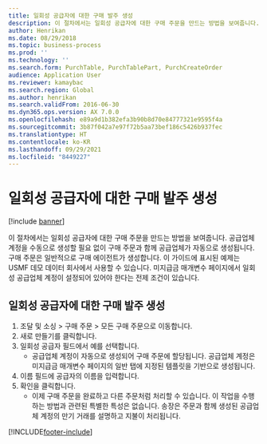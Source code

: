 ```yaml
---
title: 일회성 공급자에 대한 구매 발주 생성
description: 이 절차에서는 일회성 공급자에 대한 구매 주문을 만드는 방법을 보여줍니다.
author: Henrikan
ms.date: 08/29/2018
ms.topic: business-process
ms.prod: ''
ms.technology: ''
ms.search.form: PurchTable, PurchTablePart, PurchCreateOrder
audience: Application User
ms.reviewer: kamaybac
ms.search.region: Global
ms.author: henrikan
ms.search.validFrom: 2016-06-30
ms.dyn365.ops.version: AX 7.0.0
ms.openlocfilehash: e89a9d1b382efa3b90b8d70e84777321e9595f4a
ms.sourcegitcommit: 3b87f042a7e97f72b5aa73bef186c5426b937fec
ms.translationtype: HT
ms.contentlocale: ko-KR
ms.lasthandoff: 09/29/2021
ms.locfileid: "8449227"
---
```

# <a name="create-a-purchase-order-for-a-one-time-supplier"></a>일회성 공급자에 대한 구매 발주 생성

[!include [banner](../../includes/banner.md)]

이 절차에서는 일회성 공급자에 대한 구매 주문을 만드는 방법을 보여줍니다. 공급업체 계정을 수동으로 생성할 필요 없이 구매 주문과 함께 공급업체가 자동으로 생성됩니다. 구매 주문은 일반적으로 구매 에이전트가 생성합니다. 이 가이드에 표시된 예제는 USMF 데모 데이터 회사에서 사용할 수 있습니다. 미지급금 매개변수 페이지에서 일회성 공급업체 계정이 설정되어 있어야 한다는 전제 조건이 있습니다.


## <a name="create-a-purchase-order-for-a-one-time-supplier"></a>일회성 공급자에 대한 구매 발주 생성
1. 조달 및 소싱 > 구매 주문 > 모든 구매 주문으로 이동합니다.
2. 새로 만들기를 클릭합니다.
3. 일회성 공급자 필드에서 예를 선택합니다.
    * 공급업체 계정이 자동으로 생성되어 구매 주문에 할당됩니다. 공급업체 계정은 미지급금 매개변수 페이지의 일반 탭에 지정된 템플릿을 기반으로 생성됩니다.  
4. 이름 필드에 공급자의 이름을 입력합니다.
5. 확인을 클릭합니다.
    * 이제 구매 주문을 완료하고 다른 주문처럼 처리할 수 있습니다. 이 작업을 수행하는 방법과 관련된 특별한 특성은 없습니다. 송장은 주문과 함께 생성된 공급업체 계정의 만기 거래를 설명하고 지불이 처리됩니다.



[!INCLUDE[footer-include](../../../includes/footer-banner.md)]